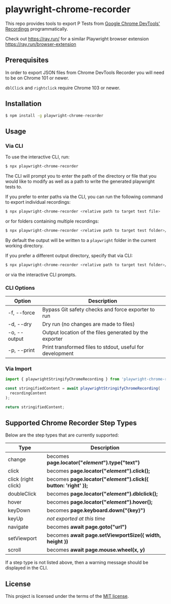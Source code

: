 # playwright-chrome-recorder



This repo provides tools to export P Tests from [Google Chrome DevTools' Recordings](https://goo.gle/devtools-recorder) programmatically.

Check out https://ray.run/ for a similar Playwright browser extension https://ray.run/browser-extension

## Prerequisites

In order to export JSON files from Chrome DevTools Recorder you will need to be on Chrome 101 or newer.

`dblClick` and `rightclick` require Chrome 103 or newer.

## Installation

```sh
$ npm install -g playwright-chrome-recorder
```

## Usage

### Via CLI

To use the interactive CLI, run:

```sh
$ npx playwright-chrome-recorder
```

The CLI will prompt you to enter the path of the directory or file that you would like to modify as well as a path to write the generated playwright tests to.

If you prefer to enter paths via the CLI, you can run the following command to export individual recordings:

```sh
$ npx playwright-chrome-recorder <relative path to target test file>
```

or for folders containing multiple recordings:

```sh
$ npx playwright-chrome-recorder <relative path to target test folder>/*.json
```

By default the output will be written to a `playwright` folder in the current working directory.

If you prefer a different output directory, specify that via CLI:

```sh
$ npx playwright-chrome-recorder <relative path to target test folder>/*.json --output=folder-name
```

or via the interactive CLI prompts.

### CLI Options

| Option       | Description                                               |
| ------------ | --------------------------------------------------------- |
| -f, --force  | Bypass Git safety checks and force exporter to run        |
| -d, --dry    | Dry run (no changes are made to files)                    |
| -o, --output | Output location of the files generated by the exporter    |
| -p, --print  | Print transformed files to stdout, useful for development |

### Via Import

```js
import { playwrightStringifyChromeRecording } from 'playwright-chrome-recorder';

const stringifiedContent = await playwrightStringifyChromeRecording(
  recordingContent
);

return stringifiedContent;
```

## Supported Chrome Recorder Step Types

Below are the step types that are currently supported:

| Type                | Description                                   |
| ------------------- | --------------------------------------------- |
| change              | becomes **page.locator("_element_").type("text")**  |
| click               | becomes **page.locator("_element_").click();**      |
| click (right click) | becomes **page.locator("_element_").click({ button: 'right' });** |
| doubleClick         | becomes **page.locator("_element_").dblclick();**   |
| hover               | becomes **page.locator("_element_").hover();**    |
| keyDown             | becomes **page.keyboard.down("{key}")**                  |
| keyUp               | _not exported at this time_                   |
| navigate            | becomes **await page.goto("url")**                   |
| setViewport         | becomes **await page.setViewportSize({ width, height })**        |
| scroll              | becomes **await page.mouse.wheel(x, y)** |


If a step type is not listed above, then a warning message should be displayed in the CLI.

## License

This project is licensed under the terms of the [MIT license](/LICENSE).
